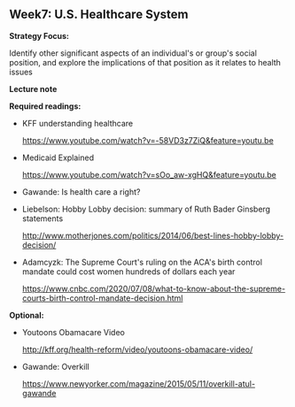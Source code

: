 ## Week7: U.S. Healthcare System

**Strategy Focus:**

Identify other significant aspects of an individual's or group's social position, and explore the implications of that position as it relates to health issues



**Lecture note**

**Required readings:**

- KFF understanding healthcare

  https://www.youtube.com/watch?v=-58VD3z7ZiQ&feature=youtu.be

- Medicaid Explained

  https://www.youtube.com/watch?v=sOo_aw-xgHQ&feature=youtu.be

- Gawande: Is health care a right?

- Liebelson: Hobby Lobby decision: summary of Ruth Bader Ginsberg statements

  http://www.motherjones.com/politics/2014/06/best-lines-hobby-lobby-decision/

- Adamcyzk: The Supreme Court's ruling on the ACA's birth control mandate could cost women hundreds of dollars each year

  https://www.cnbc.com/2020/07/08/what-to-know-about-the-supreme-courts-birth-control-mandate-decision.html

**Optional:**

- Youtoons Obamacare Video

  http://kff.org/health-reform/video/youtoons-obamacare-video/

- Gawande: Overkill

  https://www.newyorker.com/magazine/2015/05/11/overkill-atul-gawande
